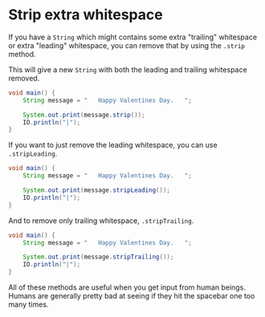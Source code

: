 # Strip extra whitespace

If you have a `String` which might contains some extra "trailing" whitespace or extra "leading"
whitespace, you can remove that by using the `.strip` method.

This will give a new `String` with both the leading and trailing whitespace removed.

```java
void main() {
    String message = "   Happy Valentines Day.   ";

    System.out.print(message.strip());
    IO.println("|");
}
```

If you want to just remove the leading whitespace, you can use `.stripLeading`.

```java
void main() {
    String message = "   Happy Valentines Day.   ";

    System.out.print(message.stripLeading());
    IO.println("|");
}
```

And to remove only trailing whitespace, `.stripTrailing`.

```java
void main() {
    String message = "   Happy Valentines Day.   ";

    System.out.print(message.stripTrailing());
    IO.println("|");
}
```

All of these methods are useful when you get input from human beings. Humans are generally pretty bad at seeing if they hit the spacebar one too many times.